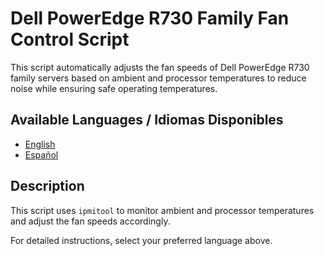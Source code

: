 # Dell PowerEdge R730 Family Fan Control Script

This script automatically adjusts the fan speeds of Dell PowerEdge R730 family servers based on ambient and processor temperatures to reduce noise while ensuring safe operating temperatures.

## Available Languages / Idiomas Disponibles

- [English](README.md)
- [Español](README_es.md)

## Description

This script uses `ipmitool` to monitor ambient and processor temperatures and adjust the fan speeds accordingly.

For detailed instructions, select your preferred language above.
